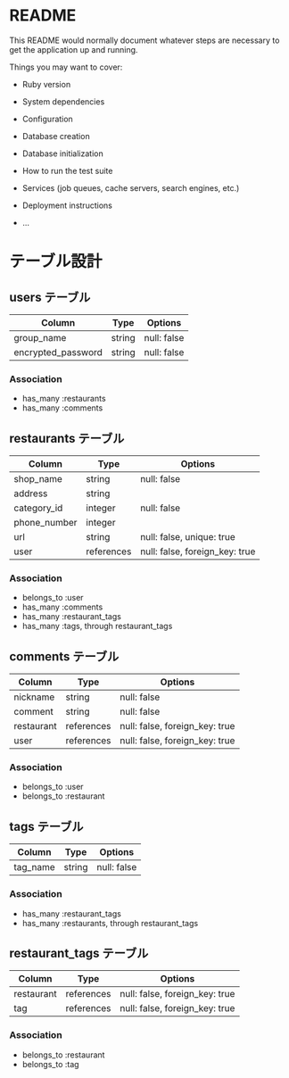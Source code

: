 # README

This README would normally document whatever steps are necessary to get the
application up and running.

Things you may want to cover:

* Ruby version

* System dependencies

* Configuration

* Database creation

* Database initialization

* How to run the test suite

* Services (job queues, cache servers, search engines, etc.)

* Deployment instructions

* ...


# テーブル設計

## users テーブル

| Column             | Type   | Options                   |
| ------------------ | ------ | ------------------------- |
| group_name         | string | null: false               |
| encrypted_password | string | null: false               |

### Association

- has_many :restaurants
- has_many :comments



## restaurants テーブル

| Column             | Type       | Options                        |
| ------------------ | ---------- | ------------------------------ |
| shop_name          | string     | null: false                    |
| address            | string     |                                |
| category_id        | integer    | null: false                    |
| phone_number       | integer    |                                |
| url                | string     | null: false, unique: true      |
| user               | references | null: false, foreign_key: true |

### Association

- belongs_to :user
- has_many   :comments
- has_many   :restaurant_tags
- has_many   :tags, through restaurant_tags



## comments テーブル

| Column             | Type       | Options                        |
| ------------------ | ---------- | ------------------------------ |
| nickname           | string     | null: false                    |
| comment            | string     | null: false                    |
| restaurant         | references | null: false, foreign_key: true |
| user               | references | null: false, foreign_key: true |

### Association

- belongs_to :user
- belongs_to :restaurant



## tags テーブル

| Column             | Type       | Options                        |
| ------------------ | ---------- | ------------------------------ |
| tag_name           | string     | null: false                    |

### Association
- has_many   :restaurant_tags
- has_many   :restaurants, through restaurant_tags



## restaurant_tags テーブル

| Column       | Type       | Options                        |
| ------------ | ---------- | ------------------------------ |
| restaurant   | references | null: false, foreign_key: true |
| tag          | references | null: false, foreign_key: true |

### Association

- belongs_to :restaurant
- belongs_to :tag
